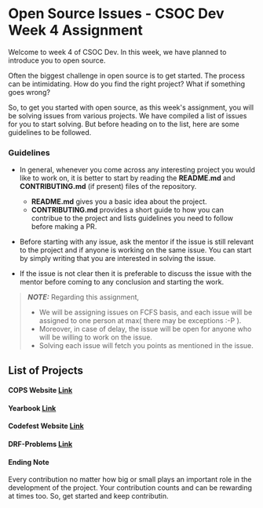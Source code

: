 # Open Source Issues - CSOC Dev Week 4 Assignment

Welcome to week 4 of CSOC Dev. In this week, we have planned to introduce you to open source. 

Often the biggest challenge in open source is to get started. The process can be intimidating. How do you find the right project? What if something goes wrong? 

So, to get you started with open source, as this week's assignment, you will be solving issues from various projects. We have compiled a list of issues for you to start solving. But before heading on to the list, here are some guidelines to be followed.

### Guidelines

* In general, whenever you come across any interesting project you would like to work on, it is better to start by reading the **README.md** and **CONTRIBUTING.md** (if present) files of the repository. 
    * __README.md__ gives you a basic idea about the project.
    * __CONTRIBUTING.md__ provides a short guide to how you can contribue to the project and lists guidelines you need to follow before making a PR. 

* Before starting with any issue, ask the mentor if the issue is still relevant to the project and if anyone is working on the same issue. You can start by simply writing that you are interested in solving the issue. 

* If the issue is not clear then it is preferable to discuss the issue with the mentor before coming to any conclusion and starting the work.

> **_NOTE:_** Regarding this assignment, 
> * We will be assigning issues on FCFS basis, and each issue will be assigned to one person at max( there may be exceptions :-P ).
> * Moreover, in case of delay, the issue will be open for anyone who will be willing to work on the issue.
> * Solving each issue will fetch you points as mentioned in the issue. 


## List of Projects

#### COPS Website [Link](https://github.com/COPS-IITBHU/cops-website/milestone/1)

#### Yearbook [Link](https://github.com/COPS-IITBHU/Yearbook)

#### Codefest Website [Link](https://github.com/codefest-iit-bhu/codefest19/milestone/1)

#### DRF-Problems [Link](https://github.com/shivanshs9/drf-problems)



#### Ending Note

Every contribution no matter how big or small plays an important role in the development of the project. Your contribution counts and can be rewarding at times too. So, get started and keep contributin.
